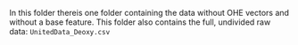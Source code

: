  In this folder thereis one folder containing the data without OHE vectors and without a base feature.
This folder also contains the full, undivided raw data:  ```UnitedData_Deoxy.csv```
